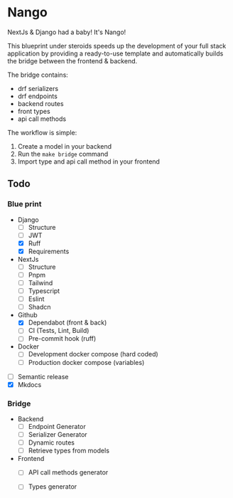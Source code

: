 # Nango

NextJs & Django had a baby! It's Nango!

This blueprint under steroids speeds up the development of your full stack application by providing a ready-to-use template and automatically builds the bridge between the frontend & backend.

The bridge contains:

- drf serializers
- drf endpoints
- backend routes
- front types
- api call methods

The workflow is simple: 
1. Create a model in your backend
2. Run the `make bridge` command
3. Import type and api call method in your frontend


## Todo

### Blue print

- Django
    - [ ] Structure
    - [ ] JWT
    - [x] Ruff
    - [x] Requirements
- NextJs
    - [ ] Structure
    - [ ] Pnpm
    - [ ] Tailwind
    - [ ] Typescript
    - [ ] Eslint
    - [ ] Shadcn
- Github
    - [x] Dependabot (front & back)
    - [ ] CI (Tests, Lint, Build)
    - [ ] Pre-commit hook (ruff)
- Docker
    - [ ] Development docker compose (hard coded)
    - [ ] Production docker compose (variables)
- [ ] Semantic release
- [x] Mkdocs

### Bridge

- Backend
    - [ ] Endpoint Generator
    - [ ] Serializer Generator
    - [ ] Dynamic routes
    - [ ] Retrieve types from models

- Frontend
    - [ ] API call methods generator
    - [ ] Types generator


